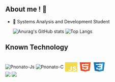 ## About me ! 👋


- 🌱 Systems Analysis and Development Student

  ![Anurag's GitHub stats](https://github-readme-stats.vercel.app/api?username=Pnonato&show_icons=true&theme=dracula)
  ![Top Langs](https://github-readme-stats.vercel.app/api/top-langs/?username=Pnonato&layout=compact&theme=dracula)

## Known Technology
  
<div style="display: inline_block"><br>
  <img align="center" alt="Pnonato-Js" height="30" width="40" src="https://cdn.jsdelivr.net/gh/devicons/devicon/icons/java/java-original.svg">
  <img align="center" alt="Pnonato-C" height="30" width="40" src="https://cdn.jsdelivr.net/gh/devicons/devicon/icons/c/c-original.svg">
  <img align="center" alt="Pnonato-Js" height="30" width="40" src="https://raw.githubusercontent.com/devicons/devicon/master/icons/javascript/javascript-plain.svg">
  <img align="center" alt="Pnonato-HTML" height="30" width="40" src="https://raw.githubusercontent.com/devicons/devicon/master/icons/html5/html5-original.svg">
  <img align="center" alt="Pnonato-CSS" height="30" width="40" src="https://raw.githubusercontent.com/devicons/devicon/master/icons/css3/css3-original.svg">
</div>
  

 
<div> 
  <a href = "mailto:pedro.nonato.marrara@gmail.com"><img src="https://img.shields.io/badge/Gmail-D14836?style=for-the-badge&logo=gmail&logoColor=white" target="_blank"></a>
  <a href="https://www.linkedin.com/in/pnonato" target="_blank"><img src="https://img.shields.io/badge/-LinkedIn-%230077B5?style=for-the-badge&logo=linkedin&logoColor=white" target="_blank"></a> 
  
</div>

